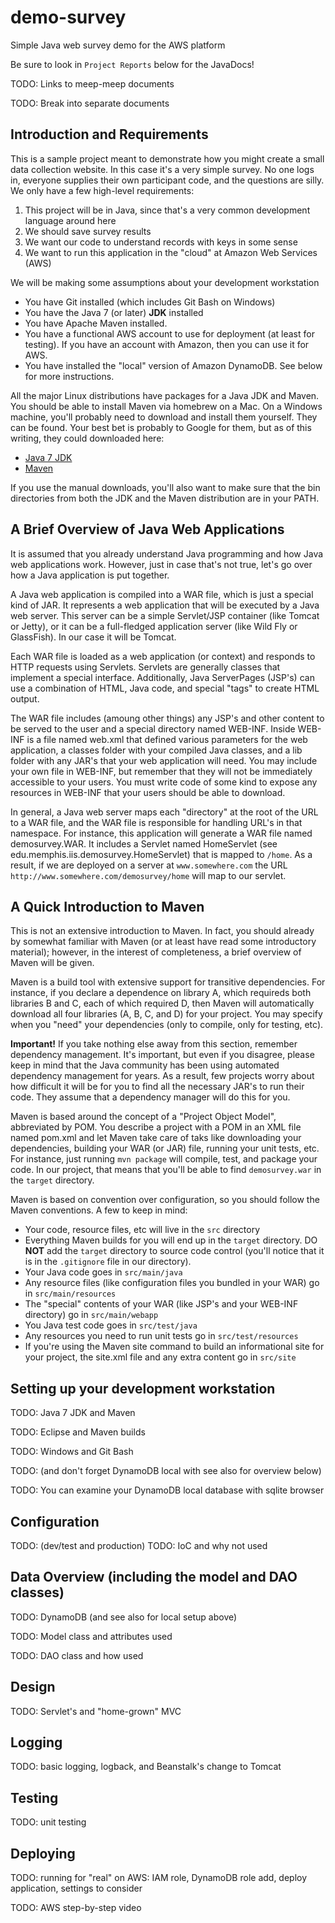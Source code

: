 demo-survey
================

Simple Java web survey demo for the AWS platform

Be sure to look in `Project Reports` below for the JavaDocs!

TODO: Links to meep-meep documents

TODO: Break into separate documents

Introduction and Requirements
------------------------------

This is a sample project meant to demonstrate how you might create a small
data collection website. In this case it's a very simple survey. No one
logs in, everyone supplies their own participant code, and the questions
are silly. We only have a few high-level requirements:

  1. This project will be in Java, since that's a very common development
     language around here
  2. We should save survey results
  3. We want our code to understand records with keys in some sense 
  4. We want to run this application in the "cloud" at Amazon Web Services (AWS)

We will be making some assumptions about your development workstation

  * You have Git installed (which includes Git Bash on Windows)
  * You have the Java 7 (or later) **JDK** installed
  * You have Apache Maven installed.
  * You have a functional AWS account to use for deployment (at least for
    testing). If you have an account with Amazon, then you can use it for AWS.
  * You have installed the "local" version of Amazon DynamoDB. See below for
    more instructions.

All the major Linux distributions have packages for a Java JDK and Maven. You
should be able to install Maven via homebrew on a Mac. On a Windows machine,
you'll probably need to download and install them yourself. They can be found.
Your best bet is probably to Google for them, but as of this writing, they could
downloaded here:

  * [Java 7 JDK](http://www.oracle.com/technetwork/java/javase/downloads/jdk7-downloads-1880260.html)
  * [Maven](https://maven.apache.org/download.cgi)

If you use the manual downloads, you'll also want to make sure that the bin
directories from both the JDK and the Maven distribution are in your PATH.

A Brief Overview of Java Web Applications
------------------------------------------

It is assumed that you already understand Java programming and how Java web
applications work. However, just in case that's not true, let's go over how
a Java application is put together.

A Java web application is compiled into a WAR file, which is just a special
kind of JAR. It represents a web application that will be executed by a Java
web server. This server can be a simple Servlet/JSP container (like Tomcat or
Jetty), or it can be a full-fledged application server (like Wild Fly or
GlassFish). In our case it will be Tomcat.

Each WAR file is loaded as a web application (or context) and responds to 
HTTP requests using Servlets. Servlets are generally classes that implement
a special interface. Additionally, Java ServerPages (JSP's) can use a
combination of HTML, Java code, and special "tags" to create HTML output.

The WAR file includes (amoung other things) any JSP's and other content to
be served to the user and a special directory named WEB-INF. Inside WEB-INF
is a file named web.xml that defined various parameters for the web application,
a classes folder with your compiled Java classes, and a lib folder with any
JAR's that your web application will need. You may include your own file in
WEB-INF, but remember that they will not be immediately accessible to your
users. You must write code of some kind to expose any resources in WEB-INF that
your users should be able to download.

In general, a Java web server maps each "directory" at the root of the URL
to a WAR file, and the WAR file is responsible for handling URL's in that
namespace. For instance, this application will generate a WAR file named
demosurvey.WAR. It includes a Servlet named HomeServlet (see 
edu.memphis.iis.demosurvey.HomeServlet) that is mapped to `/home`. As a
result, if we are deployed on a server at `www.somewhere.com` the URL
`http://www.somewhere.com/demosurvey/home` will map to our servlet.       

A Quick Introduction to Maven
------------------------------

This is not an extensive introduction to Maven. In fact, you should already
by somewhat familiar with Maven (or at least have read some introductory
material); however, in the interest of completeness, a brief overview of
Maven will be given.

Maven is a build tool with extensive support for transitive dependencies.
For instance, if you declare a dependence on library A, which requireds
both libraries B and C, each of which required D, then Maven will
automatically download all four libraries (A, B, C, and D) for your project.
You may specify when you "need" your dependencies (only to compile, only
for testing, etc).

**Important!** If you take nothing else away from this section, remember
dependency management. It's important, but even if you disagree, please
keep in mind that the Java community has been using automated dependency
management for years. As a result, few projects worry about how difficult
it will be for you to find all the necessary JAR's to run their code. They
assume that a dependency manager will do this for you.

Maven is based around the concept of a "Project Object Model", abbreviated
by POM. You describe a project with a POM in an XML file named pom.xml
and let Maven take care of taks like downloading your dependencies, building
your WAR (or JAR) file, running your unit tests, etc. For instance, just
running `mvn package` will compile, test, and package your code. In our
project, that means that you'll be able to find `demosurvey.war` in the
`target` directory.

Maven is based on convention over configuration, so you should follow the
Maven conventions. A few to keep in mind:

  * Your code, resource files, etc will live in the `src` directory
  * Everything Maven builds for you will end up in the `target` directory.
    DO **NOT** add the `target` directory to source code control (you'll
    notice that it is in the `.gitignore` file in our directory).
  * Your Java code goes in `src/main/java`
  * Any resource files (like configuration files you bundled in your WAR)
    go in `src/main/resources`
  * The "special" contents of your WAR (like JSP's and your WEB-INF directory)
    go in `src/main/webapp`
  * You Java test code goes in `src/test/java`
  * Any resources you need to run unit tests go in `src/test/resources`
  * If you're using the Maven site command to build an informational site
    for your project, the site.xml file and any extra content go in
    `src/site` 

Setting up your development workstation
----------------------------------------

TODO: Java 7 JDK and Maven

TODO: Eclipse and Maven builds

TODO: Windows and Git Bash

TODO: (and don't forget DynamoDB local with see also for overview below)

TODO: You can examine your DynamoDB local database with sqlite browser

Configuration
--------------

TODO: (dev/test and production)
TODO: IoC and why not used

Data Overview (including the model and DAO classes)
-----------------------------------------------------------

TODO: DynamoDB (and see also for local setup above)

TODO: Model class and attributes used

TODO: DAO class and how used 

Design
--------

TODO: Servlet's and "home-grown" MVC

Logging
--------

TODO: basic logging, logback, and Beanstalk's change to Tomcat

Testing
--------

TODO: unit testing

Deploying
----------

TODO: running for "real" on AWS: IAM role, DynamoDB role add, deploy application, settings to consider

TODO: AWS step-by-step video
